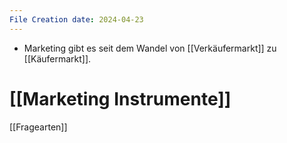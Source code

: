 ```yaml
---
File Creation date: 2024-04-23
---
```

- Marketing gibt es seit dem Wandel von [[Verkäufermarkt]] zu [[Käufermarkt]].
# [[Marketing Instrumente]]



[[Fragearten]]